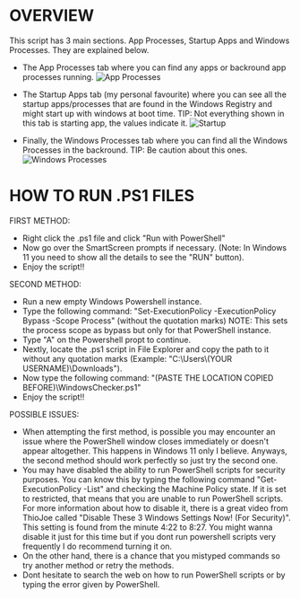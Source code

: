 # OVERVIEW
This script has 3 main sections. App Processes, Startup Apps and Windows Processes. They are explained below.

- The App Processes tab where you can find any apps or backround app processes running.
![App Processes](https://github.com/MartinLXXX6/Windows-Controller-Tool/assets/172432259/91aef9b2-0db1-43b0-9512-b605388b5974)

- The Startup Apps tab (my personal favourite) where you can see all the startup apps/processes that are found in the Windows Registry and might start up with windows at boot time.
TIP: Not everything shown in this tab is starting app, the values indicate it.
![Startup](https://github.com/MartinLXXX6/Windows-Controller-Tool/assets/172432259/96461c29-51ec-409c-969a-54301bcd616b)

- Finally, the Windows Processes tab where you can find all the Windows Processes in the backround.
TIP: Be caution about this ones.
![Windows Processes](https://github.com/MartinLXXX6/Windows-Controller-Tool/assets/172432259/4c38b747-aab6-4d3a-aa80-aa559305f2cb)

# HOW TO RUN .PS1 FILES
FIRST METHOD:
- Right click the .ps1 file and click "Run with PowerShell"
- Now go over the SmartScreen prompts if necessary. (Note: In Windows 11 you need to show all the details to see the "RUN" button).
- Enjoy the script!!

SECOND METHOD:
- Run a new empty Windows Powershell instance.
- Type the following command: "Set-ExecutionPolicy -ExecutionPolicy Bypass -Scope Process" (without the quotation marks) NOTE: This sets the process scope as bypass but only for that PowerShell instance.
- Type "A" on the Powershell propt to continue.
- Nextly, locate the .ps1 script in File Explorer and copy the path to it without any quotation marks (Example: "C:\Users\\(YOUR USERNAME)\Downloads").
- Now type the following command: "(PASTE THE LOCATION COPIED BEFORE)\WindowsChecker.ps1"
- Enjoy the script!!

POSSIBLE ISSUES:
- When attempting the first method, is possible you may encounter an issue where the PowerShell window closes immediately or doesn't appear altogether. This happens in Windows 11 only I believe. Anyways, the second method should work perfectly so just try the second one.
- You may have disabled the ability to run PowerShell scripts for security purposes. You can know this by typing the following command "Get-ExecutionPolicy -List" and checking the Machine Policy state. If it is set to restricted, that means that you are unable to run PowerShell scripts. For more information about how to disable it, there is a great video from ThioJoe called "Disable These 3 Windows Settings Now! (For Security)". This setting is found from the minute 4:22 to 8:27. You might wanna disable it just for this time but if you dont run powershell scripts very frequently I do recommend turning it on.
- On the other hand, there is a chance that you mistyped commands so try another method or retry the methods.
- Dont hesitate to search the web on how to run PowerShell scripts or by typing the error given by PowerShell.
